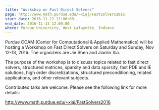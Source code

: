```yaml
---
title: "Workshop on Fast Direct Solvers"
page: http://www.math.purdue.edu/~xiaj/FastSolvers2016
start_date: 2016-11-12 12:00:00
end_date: 2016-11-13 12:00:00
where: Purdue University, West Lafayette, Indiana
---
```


Purdue CCAM (Center for Computational & Applied Mathematics) will be hosting a Workshop on Fast Direct Solvers on Saturday and Sunday, Nov 12-13, 2016. The organizers are Jie Shen and Jianlin Xia.

The purpose of the workshop is to discuss topics related to fast direct solvers, structured matrices, sparsity and data sparsity, fast PDE and IE solutions, high order discretizations, structured preconditioning, related applications, and other relevant subjects.

Contributed talks are welcome. Please see the following link for more details:

<http://www.math.purdue.edu/~xiaj/FastSolvers2016>